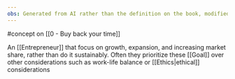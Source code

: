 ```yaml
---
obs: Generated from AI rather than the definition on the book, modified by me to sound less aggressive
---
```


#concept on [[0 - Buy back your time]]

An [[Entrepreneur]] that focus on growth, expansion, and increasing market share, rather than do it sustainably. Often they prioritize these [[Goal]] over other considerations such as work-life balance or [[Ethics|ethical]] considerations
